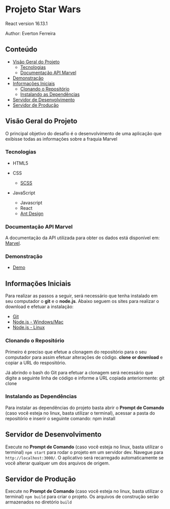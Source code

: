 # Projeto Star Wars

React version 16.13.1

Author:
Everton Ferreira

## Conteúdo
- [Visão Geral do Projeto](#visão-geral-do-projeto)
  - [Tecnologias](#tecnologias)
  - [Documentação API Marvel](#documentação-api-marvel)
- [Demonstração](#demonstracao)
- [Informações Iniciais](#informações-iniciais)
  - [Clonando o Repositório](#clonando-o-repositório)
  - [Instalando as Dependências](#instalando-as-dependências)
- [Servidor de Desenvolvimento](#servidor-de-desenvolvimento)
- [Servidor de Produção](#servidor-de-Produção)

## Visão Geral do Projeto
O principal objetivo do desafio é o desenvolvimento de uma aplicação que exibisse todas as informações sobre a fraquia Marvel

### Tecnologias
- HTML5

- CSS
  - [SCSS](https://sass-lang.com/)
  
- JavaScript
  - Javascript
  - React 
  - [Ant Design](https://ant.design/) 

### Documentação API Marvel
A documentação da API utilizada para obter os dados está disponível em: [Marvel](https://developer.marvel.com/docs#!/public/getCreatorCollection_get_12).

### Demonstração
 - [Demo](https://api-marvel-react.herokuapp.com/)

## Informações Iniciais
Para realizar as passos a seguir, será necessário que tenha instalado em seu computador o **git** e o **node.js**. Abaixo seguem os sites para realizar o download e efetuar a instalação:
- [Git](https://git-scm.com/downloads)
- [Node.js - Windows/Mac](https://nodejs.org/en/download/)
- [Node.js - Linux](https://nodejs.org/en/download/package-manager/)

### Clonando o Repositório
Primeiro é preciso que efetue a clonagem do repositório para o seu computador para assim efetuar alterações de código.
**clone or download** e copiar a URL do respositório.

Já abrindo o bash do Git para efetuar a clonagem será necessário que digite a seguinte linha de código e informe a URL copiada anteriormente:
git clone <url-do-repositorio>

### Instalando as Dependências
Para instalar as dependências do projeto basta abrir o **Prompt de Comando** (caso você esteja no linux, basta utilizar o terminal), acessar a pasta do repositório e inserir o seguinte comando:
npm install

## Servidor de Desenvolvimento

Execute no **Prompt de Comando** (caso você esteja no linux, basta utilizar o terminal) `npm start` para rodar o projeto em um servidor dev. Navegue para `http://localhost:3000/`. O aplicativo será recarregado automaticamente se você alterar qualquer um dos arquivos de origem.

## Servidor de Produção

Execute no **Prompt de Comando** (caso você esteja no linux, basta utilizar o terminal) `npm build` para criar o projeto. Os arquivos de construção serão armazenados no diretório `build`